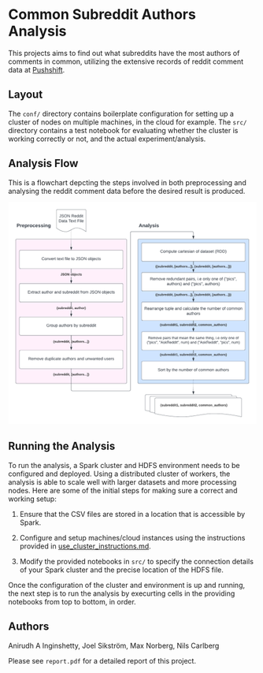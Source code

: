 
# Common Subreddit Authors Analysis

This projects aims to find out what subreddits have the most authors of comments in common, utilizing the extensive records of reddit comment data at [Pushshift](https://files.pushshift.io/reddit/comments/).

## Layout

The `conf/` directory contains boilerplate configuration for setting up a cluster of nodes on multiple machines, in the cloud for example.
The `src/` directory contains a test notebook for evaluating whether the cluster is working correctly or not, and the actual experiment/analysis.

## Analysis Flow
This is a flowchart depcting the steps involved in both preprocessing and analysing the reddit comment data before the desired result is produced.

![Flow of analysing reddit comments](./images/analysis_flow.png)

## Running the Analysis

To run the analysis, a Spark cluster and HDFS environment needs to be configured and deployed. Using a distributed cluster of workers, the analysis is able to scale well with larger datasets and more processing nodes. Here are some of the initial steps for making sure a correct and working setup:

1. Ensure that the CSV files are stored in a location that is accessible by Spark.

2. Configure and setup machines/cloud instances using the instructions provided in [use_cluster_instructions.md](use_cluster_instructions.md).

3. Modify the provided notebooks in `src/` to specify the connection details of your Spark cluster and the precise location of the HDFS file.

Once the configuration of the cluster and environment is up and running, the next step is to run the analysis by execurting cells in the providing notebooks from top to bottom, in order.

## Authors

Anirudh A Inginshetty, Joel Sikström, Max Norberg, Nils Carlberg

Please see `report.pdf` for a detailed report of this project.
